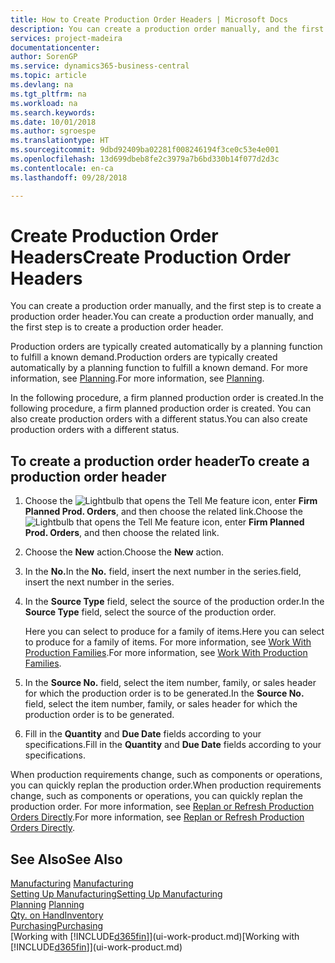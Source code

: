 ```yaml
---
title: How to Create Production Order Headers | Microsoft Docs
description: You can create a production order manually, and the first step is to create a production order header.
services: project-madeira
documentationcenter: 
author: SorenGP
ms.service: dynamics365-business-central
ms.topic: article
ms.devlang: na
ms.tgt_pltfrm: na
ms.workload: na
ms.search.keywords: 
ms.date: 10/01/2018
ms.author: sgroespe
ms.translationtype: HT
ms.sourcegitcommit: 9dbd92409ba02281f008246194f3ce0c53e4e001
ms.openlocfilehash: 13d699dbeb8fe2c3979a7b6bd330b14f077d2d3c
ms.contentlocale: en-ca
ms.lasthandoff: 09/28/2018

---
```

# <a name="create-production-order-headers"></a><span data-ttu-id="edca4-103">Create Production Order Headers</span><span class="sxs-lookup"><span data-stu-id="edca4-103">Create Production Order Headers</span></span>
<span data-ttu-id="edca4-104">You can create a production order manually, and the first step is to create a production order header.</span><span class="sxs-lookup"><span data-stu-id="edca4-104">You can create a production order manually, and the first step is to create a production order header.</span></span>

<span data-ttu-id="edca4-105">Production orders are typically created automatically by a planning function to fulfill a known demand.</span><span class="sxs-lookup"><span data-stu-id="edca4-105">Production orders are typically created automatically by a planning function to fulfill a known demand.</span></span> <span data-ttu-id="edca4-106">For more information, see [Planning](production-planning.md).</span><span class="sxs-lookup"><span data-stu-id="edca4-106">For more information, see [Planning](production-planning.md).</span></span>   

<span data-ttu-id="edca4-107">In the following procedure, a firm planned production order is created.</span><span class="sxs-lookup"><span data-stu-id="edca4-107">In the following procedure, a firm planned production order is created.</span></span> <span data-ttu-id="edca4-108">You can also create production orders with a different status.</span><span class="sxs-lookup"><span data-stu-id="edca4-108">You can also create production orders with a different status.</span></span>  

## <a name="to-create-a-production-order-header"></a><span data-ttu-id="edca4-109">To create a production order header</span><span class="sxs-lookup"><span data-stu-id="edca4-109">To create a production order header</span></span>  
1.  <span data-ttu-id="edca4-110">Choose the ![Lightbulb that opens the Tell Me feature](media/ui-search/search_small.png "Tell me what you want to do") icon, enter **Firm Planned Prod. Orders**, and then choose the related link.</span><span class="sxs-lookup"><span data-stu-id="edca4-110">Choose the ![Lightbulb that opens the Tell Me feature](media/ui-search/search_small.png "Tell me what you want to do") icon, enter **Firm Planned Prod. Orders**, and then choose the related link.</span></span>  
2.  <span data-ttu-id="edca4-111">Choose the **New** action.</span><span class="sxs-lookup"><span data-stu-id="edca4-111">Choose the **New** action.</span></span>  
3.  <span data-ttu-id="edca4-112">In the **No.**</span><span class="sxs-lookup"><span data-stu-id="edca4-112">In the **No.**</span></span> <span data-ttu-id="edca4-113">field, insert the next number in the series.</span><span class="sxs-lookup"><span data-stu-id="edca4-113">field, insert the next number in the series.</span></span>  
4.  <span data-ttu-id="edca4-114">In the **Source Type** field, select the source of the production order.</span><span class="sxs-lookup"><span data-stu-id="edca4-114">In the **Source Type** field, select the source of the production order.</span></span>

    <span data-ttu-id="edca4-115">Here you can select to produce for a family of items.</span><span class="sxs-lookup"><span data-stu-id="edca4-115">Here you can select to produce for a family of items.</span></span> <span data-ttu-id="edca4-116">For more information, see [Work With Production Families](production-how-work-family.md).</span><span class="sxs-lookup"><span data-stu-id="edca4-116">For more information, see [Work With Production Families](production-how-work-family.md).</span></span>
5.  <span data-ttu-id="edca4-117">In the **Source No.** field, select the item number, family, or sales header for which the production order is to be generated.</span><span class="sxs-lookup"><span data-stu-id="edca4-117">In the **Source No.** field, select the item number, family, or sales header for which the production order is to be generated.</span></span>  
6.  <span data-ttu-id="edca4-118">Fill in the **Quantity** and **Due Date** fields according to your specifications.</span><span class="sxs-lookup"><span data-stu-id="edca4-118">Fill in the **Quantity** and **Due Date** fields according to your specifications.</span></span>  

<span data-ttu-id="edca4-119">When production requirements change, such as components or operations, you can quickly replan the production order.</span><span class="sxs-lookup"><span data-stu-id="edca4-119">When production requirements change, such as components or operations, you can quickly replan the production order.</span></span> <span data-ttu-id="edca4-120">For more information, see [Replan or Refresh Production Orders Directly](production-how-to-replan-refresh-production-orders.md).</span><span class="sxs-lookup"><span data-stu-id="edca4-120">For more information, see [Replan or Refresh Production Orders Directly](production-how-to-replan-refresh-production-orders.md).</span></span> 

## <a name="see-also"></a><span data-ttu-id="edca4-121">See Also</span><span class="sxs-lookup"><span data-stu-id="edca4-121">See Also</span></span>  
<span data-ttu-id="edca4-122">[Manufacturing](production-manage-manufacturing.md)  </span><span class="sxs-lookup"><span data-stu-id="edca4-122">[Manufacturing](production-manage-manufacturing.md)  </span></span>  
[<span data-ttu-id="edca4-123">Setting Up Manufacturing</span><span class="sxs-lookup"><span data-stu-id="edca4-123">Setting Up Manufacturing</span></span>](production-configure-production-processes.md)  
<span data-ttu-id="edca4-124">[Planning](production-planning.md)    </span><span class="sxs-lookup"><span data-stu-id="edca4-124">[Planning](production-planning.md)    </span></span>  
[<span data-ttu-id="edca4-125">Qty. on Hand</span><span class="sxs-lookup"><span data-stu-id="edca4-125">Inventory</span></span>](inventory-manage-inventory.md)  
[<span data-ttu-id="edca4-126">Purchasing</span><span class="sxs-lookup"><span data-stu-id="edca4-126">Purchasing</span></span>](purchasing-manage-purchasing.md)  
<span data-ttu-id="edca4-127">[Working with [!INCLUDE[d365fin](includes/d365fin_md.md)]](ui-work-product.md)</span><span class="sxs-lookup"><span data-stu-id="edca4-127">[Working with [!INCLUDE[d365fin](includes/d365fin_md.md)]](ui-work-product.md)</span></span>

